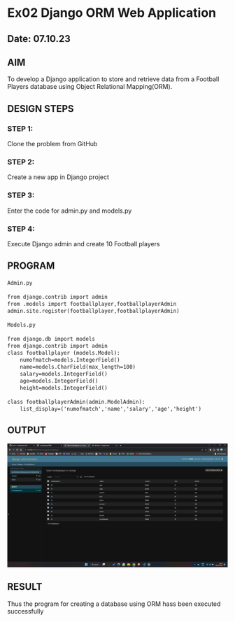 # Ex02 Django ORM Web Application
## Date: 07.10.23

## AIM
To develop a Django application to store and retrieve data from a Football Players database using Object Relational Mapping(ORM).

## DESIGN STEPS

### STEP 1:
Clone the problem from GitHub

### STEP 2:
Create a new app in Django project

### STEP 3:
Enter the code for admin.py and models.py

### STEP 4:
Execute Django admin and create 10 Football players

## PROGRAM
```
Admin.py

from django.contrib import admin
from .models import footballplayer,footballplayerAdmin
admin.site.register(footballplayer,footballplayerAdmin)

Models.py

from django.db import models
from django.contrib import admin
class footballplayer (models.Model):
    numofmatch=models.IntegerField()
    name=models.CharField(max_length=100)
    salary=models.IntegerField()
    age=models.IntegerField()
    height=models.IntegerField()

class footballplayerAdmin(admin.ModelAdmin):
    list_display=('numofmatch','name','salary','age','height')
```

## OUTPUT
![Alt text](<Screenshot (57).png>)


## RESULT
Thus the program for creating a database using ORM hass been executed successfully

